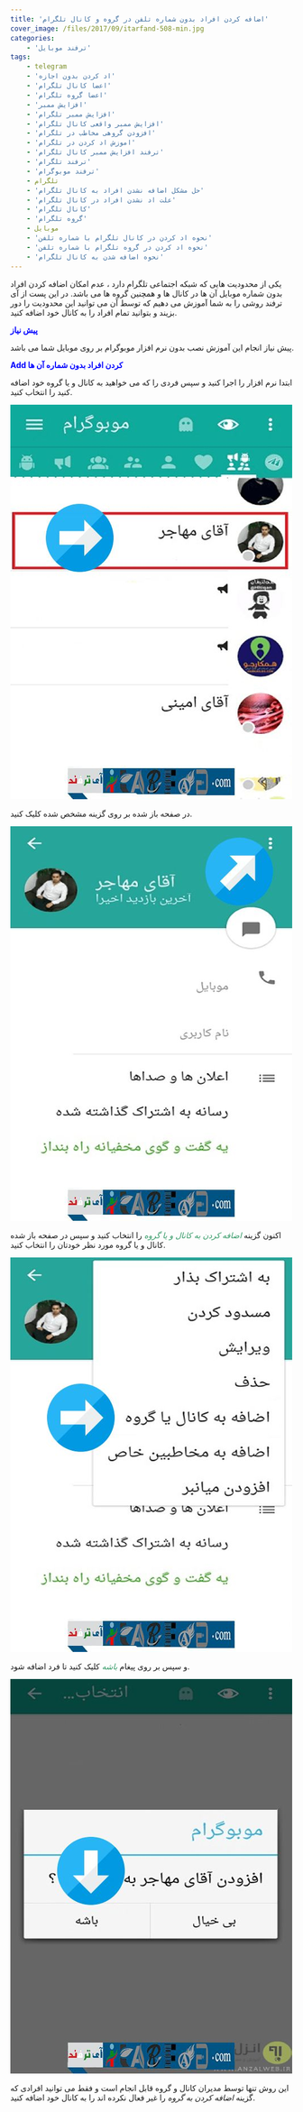 ```yaml
---
title: 'اضافه کردن افراد بدون شماره تلفن در گروه و کانال تلگرام'
cover_image: /files/2017/09/itarfand-508-min.jpg
categories:
    - 'ترفند موبایل'
tags:
    - telegram
    - 'اد كردن بدون اجازه'
    - 'اعضا کانال تلگرام'
    - 'اعضا گروه تلگرام'
    - 'افزایش ممبر'
    - 'افزایش ممبر تلگرام'
    - 'افزایش ممبر واقعی کانال تلگرام'
    - 'افزودن گروهی مخاطب در تلگرام'
    - 'اموزش اد كردن در تلگرام'
    - 'ترفند افزایش ممبر کانال تلگرام'
    - 'ترفند تلگرام'
    - 'ترفند موبوگرام'
    - تلگرام
    - 'حل مشکل اضافه نشدن افراد به کانال تلگرام'
    - 'علت اد نشدن افراد در کانال تلگرام'
    - 'کانال تلگرام'
    - 'گروه تلگرام'
    - موبایل
    - 'نحوه اد كردن در کانال تلگرام با شماره تلفن'
    - 'نحوه اد كردن در گروه تلگرام با شماره تلفن'
    - 'نحوه اضافه شدن به کانال تلگرام'
---
```


یکی از محدودیت هایی که شبکه اجتماعی تلگرام دارد ، عدم امکان اضافه کردن افراد بدون شماره موبایل آن ها در کانال ها و همچنین گروه ها می باشد. در این پست از آی ترفند روشی را به شما آموزش می دهیم که توسط آن می توانید این محدودیت را دور بزیند و بتوانید تمام افراد را به کانال خود اضافه کنید.

<span style="color: #0000ff;">**پیش نیاز**</span>

پیش نیاز انجام این آموزش نصب بدون نرم افزار موبوگرام بر روی موبایل شما می باشد.

**<span style="color: #0000ff;">Add کردن افراد بدون شماره آن ها</span>**

ابتدا نرم افزار را اجرا کنید و سپس فردی را که می خواهید به کانال و یا گروه خود اضافه کنید را انتخاب کنید.

![mhkarami97](/files/2017/09/itarfand-504-min.jpg)  

در صفحه باز شده بر روی گزینه مشخص شده کلیک کنید.

![mhkarami97](/files/2017/09/itarfand-505-min.jpg)  

اکنون گزینه <span style="color: #339966;">*اضافه کردن به کانال و یا گروه*</span> را انتخاب کنید و سپس در صفحه باز شده کانال و یا گروه مورد نظر خودتان را انتخاب کنید.

![mhkarami97](/files/2017/09/itarfand-506-min.jpg)  

و سپس بر روی پیغام <span style="color: #339966;">*باشه* </span>کلیک کنید تا فرد اضافه شود.

![mhkarami97](/files/2017/09/itarfand-507-min.jpg)  

این روش تنها توسط مدیران کانال و گروه قابل انجام است و فقط می توانید افرادی که گزینه *اضافه کردن به گروه* را غیر فعال نکرده اند را به کانال خود اضافه کنید.